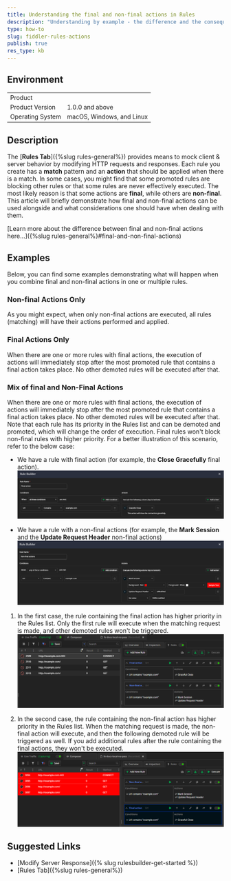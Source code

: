 ```yaml
---
title: Understanding the final and non-final actions in Rules
description: "Understanding by example - the difference and the consequences of using final and non-final actions when creating and executing a rule in Fiddler Everywhere."
type: how-to
slug: fiddler-rules-actions
publish: true
res_type: kb
---
```



## Environment

|   |   |
|---|---|
| Product  |
| Product Version | 1.0.0 and above  |
| Operating System | macOS, Windows, and Linux |


## Description

The [**Rules Tab**]({%slug rules-general%}) provides means to mock client & server behavior by modifying HTTP requests and responses. Each rule you create has a **match** pattern and an **action** that should be applied when there is a match. In some cases, you might find that some promoted rules are blocking other rules or that some rules are never effectively executed. The most likely reason is that some actions are **final**, while others are **non-final**. This article will briefly demonstrate how final and non-final actions can be used alongside and what considerations one should have when dealing with them.

[Learn more about the difference between final and non-final actions here...]({%slug rules-general%}#final-and-non-final-actions)


## Examples

Below, you can find some examples demonstrating what will happen when you combine final and non-final actions in one or multiple rules.

### Non-final Actions Only

As you might expect, when only non-final actions are executed, all rules (matching) will have their actions performed and applied.

### Final Actions Only

When there are one or more rules with final actions, the execution of actions will immediately stop after the most promoted rule that contains a final action takes place. No other demoted rules will be executed after that.

### Mix of final and Non-Final Actions

When there are one or more rules with final actions, the execution of actions will immediately stop after the most promoted rule that contains a final action takes place. No other demoted rules will be executed after that. Note that each rule has its priority in the Rules list and can be demoted and promoted, which will change the order of execution. Final rules won't block non-final rules with higher priority. For a better illustration of this scenario, refer to the below case:

- We have a rule with final action (for example, the **Close Gracefully** final action).
    ![a rule with a final action](../images/kb/final-actions/rule-only-final.png)
    
- We have a rule with a non-final actions (for example, the **Mark Session** and the **Update Request Header** non-final actions)
    ![a rule with a non-final action](../images/kb/final-actions/rule-only-non-final.png)

1. In the first case, the rule containing the final action has higher priority in the Rules list. Only the first rule will execute when the matching request is made, and other demoted rules won't be triggered.
    ![final action first scenario](../images/kb/final-actions/final-action-first.png)

2. In the second case, the rule containing the non-final action has higher priority in the Rules list. When the matching request is made, the non-final action will execute, and then the following demoted rule will be triggered as well. If you add additional rules after the rule containing the final actions, they won't be executed.
    ![non-final action first scenario](../images/kb/final-actions/non-final-action-first.png)


## Suggested Links

- [Modify Server Response]({% slug rulesbuilder-get-started %})
- [Rules Tab]({%slug rules-general%})